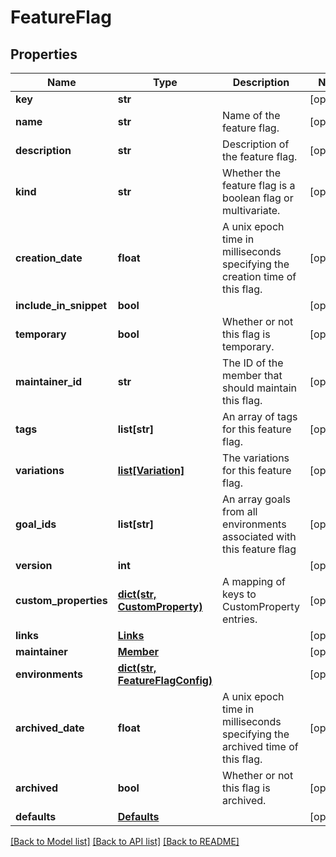 # FeatureFlag

## Properties
Name | Type | Description | Notes
------------ | ------------- | ------------- | -------------
**key** | **str** |  | [optional] 
**name** | **str** | Name of the feature flag. | [optional] 
**description** | **str** | Description of the feature flag. | [optional] 
**kind** | **str** | Whether the feature flag is a boolean flag or multivariate. | [optional] 
**creation_date** | **float** | A unix epoch time in milliseconds specifying the creation time of this flag. | [optional] 
**include_in_snippet** | **bool** |  | [optional] 
**temporary** | **bool** | Whether or not this flag is temporary. | [optional] 
**maintainer_id** | **str** | The ID of the member that should maintain this flag. | [optional] 
**tags** | **list[str]** | An array of tags for this feature flag. | [optional] 
**variations** | [**list[Variation]**](Variation.md) | The variations for this feature flag. | [optional] 
**goal_ids** | **list[str]** | An array goals from all environments associated with this feature flag | [optional] 
**version** | **int** |  | [optional] 
**custom_properties** | [**dict(str, CustomProperty)**](CustomProperty.md) | A mapping of keys to CustomProperty entries. | [optional] 
**links** | [**Links**](Links.md) |  | [optional] 
**maintainer** | [**Member**](Member.md) |  | [optional] 
**environments** | [**dict(str, FeatureFlagConfig)**](FeatureFlagConfig.md) |  | [optional] 
**archived_date** | **float** | A unix epoch time in milliseconds specifying the archived time of this flag. | [optional] 
**archived** | **bool** | Whether or not this flag is archived. | [optional] 
**defaults** | [**Defaults**](Defaults.md) |  | [optional] 

[[Back to Model list]](../README.md#documentation-for-models) [[Back to API list]](../README.md#documentation-for-api-endpoints) [[Back to README]](../README.md)


